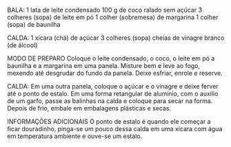 BALA:
1 lata de leite condensado
100 g de coco ralado sem açúcar
3 colheres (sopa) de leite em pó
1 colher (sobremesa) de margarina
1 colher (sopa) de baunilha

CALDA:
1 xícara (chá) de açúcar
3 colheres (sopa) cheias de vinagre branco (de álcool)

MODO DE PREPARO
Coloque o leite condensado, o coco, o leite em pó a baunilha e a margarina em uma panela.
Misture bem e leve ao fogo, mexendo até desgrudar do fundo da panela.
Deixe esfriar, enrole e reserve.

CALDA:
Em uma outra panela, coloque o açúcar e o vinagre e deixe ferver até o ponto de estalo.
Em uma forma retangular de alumínio, com o auxilio de um garfo, passe as balinhas na calda e coloque para secar na forma.
Depois de frio, embale em embalagens plásticas e secas.

INFORMAÇÕES ADICIONAIS
O ponto de estalo é quando ele começar a ficar douradinho, pinga-se um pouco dessa calda em uma xícara com água em temperatura ambiente e ouve-se um estalo.

